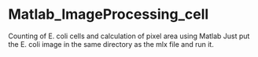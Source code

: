 # Matlab_ImageProcessing_cell
Counting of E. coli cells and calculation of pixel area using Matlab
Just put the E. coli image in the same directory as the mlx file and run it.
